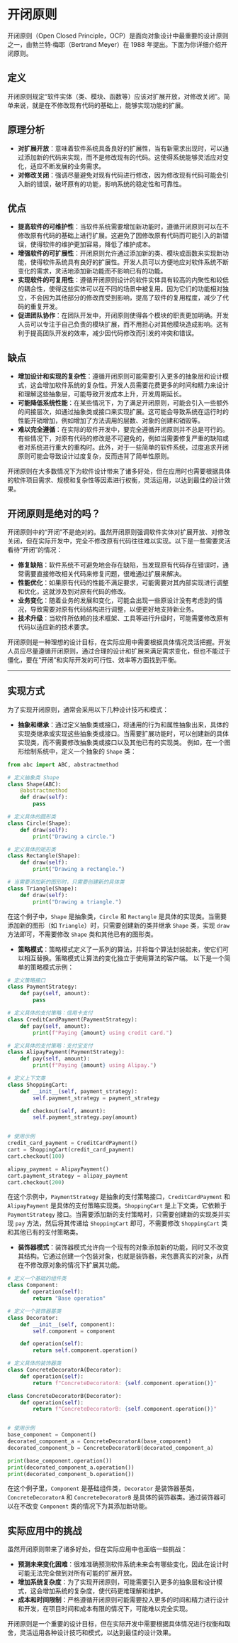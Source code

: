# 开闭原则

开闭原则（Open Closed Principle，OCP）是面向对象设计中最重要的设计原则之一，由勃兰特·梅耶（Bertrand Meyer）在 1988 年提出。下面为你详细介绍开闭原则。

## 定义

开闭原则规定“软件实体（类、模块、函数等）应该对扩展开放，对修改关闭”。简单来说，就是在不修改现有代码的基础上，能够实现功能的扩展。

## 原理分析

- **对扩展开放**：意味着软件系统具备良好的扩展性，当有新需求出现时，可以通过添加新的代码来实现，而不是修改现有的代码。这使得系统能够灵活应对变化，适应不断发展的业务需求。
- **对修改关闭**：强调尽量避免对现有代码进行修改，因为修改现有代码可能会引入新的错误，破坏原有的功能，影响系统的稳定性和可靠性。

## 优点

- **提高软件的可维护性**：当软件系统需要增加新功能时，遵循开闭原则可以在不修改原有代码的基础上进行扩展。这避免了因修改原有代码而可能引入的新错误，使得软件的维护更加容易，降低了维护成本。
- **增强软件的可扩展性**：开闭原则允许通过添加新的类、模块或函数来实现新功能，使得软件系统具有良好的扩展性。开发人员可以方便地应对软件系统不断变化的需求，灵活地添加新功能而不影响已有的功能。
- **实现软件的可复用性**：遵循开闭原则设计的软件实体具有较高的内聚性和较低的耦合性，使得这些实体可以在不同的场景中被复用。因为它们的功能相对独立，不会因为其他部分的修改而受到影响，提高了软件的复用程度，减少了代码的重复开发。
- **促进团队协作**：在团队开发中，开闭原则使得各个模块的职责更加明确。开发人员可以专注于自己负责的模块扩展，而不用担心对其他模块造成影响。这有利于提高团队开发的效率，减少因代码修改而引发的冲突和错误。

## 缺点

- **增加设计和实现的复杂性**：遵循开闭原则可能需要引入更多的抽象层和设计模式，这会增加软件系统的复杂性。开发人员需要花费更多的时间和精力来设计和理解这些抽象层，可能导致开发成本上升，开发周期延长。
- **可能降低系统性能**：在某些情况下，为了满足开闭原则，可能会引入一些额外的间接层次，如通过抽象类或接口来实现扩展。这可能会导致系统在运行时的性能开销增加，例如增加了方法调用的层数、对象的创建和销毁等。
- **难以完全遵循**：在实际的软件开发中，要完全遵循开闭原则并不总是可行的。有些情况下，对原有代码的修改是不可避免的，例如当需要修复严重的缺陷或者对系统进行重大的重构时。此外，对于一些简单的软件系统，过度追求开闭原则可能会导致设计过度复杂，反而违背了简单性原则。

开闭原则在大多数情况下为软件设计带来了诸多好处，但在应用时也需要根据具体的软件项目需求、规模和复杂性等因素进行权衡，灵活运用，以达到最佳的设计效果。

## 开闭原则是绝对的吗？

开闭原则中的“开闭”不是绝对的。虽然开闭原则强调软件实体对扩展开放、对修改关闭，但在实际开发中，完全不修改原有代码往往难以实现。以下是一些需要灵活看待“开闭”的情况：

- **修复缺陷**：软件系统不可避免地会存在缺陷，当发现原有代码存在错误时，通常需要直接修改相关代码来修复问题，很难通过扩展来解决。
- **性能优化**：如果原有代码的性能不满足要求，可能需要对其内部实现进行调整和优化，这就涉及到对原有代码的修改。
- **业务变化**：随着业务的发展和变化，可能会出现一些原设计没有考虑到的情况，导致需要对原有代码结构进行调整，以便更好地支持新业务。
- **技术升级**：当软件所依赖的技术框架、工具等进行升级时，可能需要修改原有代码以适应新的技术要求。

开闭原则是一种理想的设计目标，在实际应用中需要根据具体情况灵活把握。开发人员应尽量遵循开闭原则，通过合理的设计和扩展来满足需求变化，但也不能过于僵化，要在“开闭”和实际开发的可行性、效率等方面找到平衡。

---

## 实现方式

为了实现开闭原则，通常会采用以下几种设计技巧和模式：

- **抽象和继承**：通过定义抽象类或接口，将通用的行为和属性抽象出来，具体的实现类继承或实现这些抽象类或接口。当需要扩展功能时，可以创建新的具体实现类，而不需要修改抽象类或接口以及其他已有的实现类。
例如，在一个图形绘制系统中，定义一个抽象的 `Shape` 类：

```python
from abc import ABC, abstractmethod

# 定义抽象类 Shape
class Shape(ABC):
    @abstractmethod
    def draw(self):
        pass

# 定义具体的圆形类
class Circle(Shape):
    def draw(self):
        print("Drawing a circle.")

# 定义具体的矩形类
class Rectangle(Shape):
    def draw(self):
        print("Drawing a rectangle.")

# 当需要添加新的图形时，只需要创建新的具体类
class Triangle(Shape):
    def draw(self):
        print("Drawing a triangle.")

```

在这个例子中，`Shape` 是抽象类，`Circle` 和 `Rectangle` 是具体的实现类。当需要添加新的图形（如 `Triangle`）时，只需要创建新的类并继承 `Shape` 类，实现 `draw` 方法即可，不需要修改 `Shape` 类和其他已有的图形类。

- **策略模式**：策略模式定义了一系列的算法，并将每个算法封装起来，使它们可以相互替换。策略模式让算法的变化独立于使用算法的客户端。
以下是一个简单的策略模式示例：

```python
# 定义策略接口
class PaymentStrategy:
    def pay(self, amount):
        pass

# 定义具体的支付策略：信用卡支付
class CreditCardPayment(PaymentStrategy):
    def pay(self, amount):
        print(f"Paying {amount} using credit card.")

# 定义具体的支付策略：支付宝支付
class AlipayPayment(PaymentStrategy):
    def pay(self, amount):
        print(f"Paying {amount} using Alipay.")

# 定义上下文类
class ShoppingCart:
    def __init__(self, payment_strategy):
        self.payment_strategy = payment_strategy

    def checkout(self, amount):
        self.payment_strategy.pay(amount)


# 使用示例
credit_card_payment = CreditCardPayment()
cart = ShoppingCart(credit_card_payment)
cart.checkout(100)

alipay_payment = AlipayPayment()
cart.payment_strategy = alipay_payment
cart.checkout(200)

```

在这个示例中，`PaymentStrategy` 是抽象的支付策略接口，`CreditCardPayment` 和 `AlipayPayment` 是具体的支付策略实现类。`ShoppingCart` 是上下文类，它依赖于 `PaymentStrategy` 接口。当需要添加新的支付策略时，只需要创建新的实现类并实现 `pay` 方法，然后将其传递给 `ShoppingCart` 即可，不需要修改 `ShoppingCart` 类和其他已有的支付策略类。

- **装饰器模式**：装饰器模式允许向一个现有的对象添加新的功能，同时又不改变其结构。它通过创建一个包装对象，也就是装饰器，来包裹真实的对象，从而在不修改原对象的情况下扩展其功能。

```python
# 定义一个基础的组件类
class Component:
    def operation(self):
        return "Base operation"

# 定义一个装饰器基类
class Decorator:
    def __init__(self, component):
        self.component = component

    def operation(self):
        return self.component.operation()

# 定义具体的装饰器类
class ConcreteDecoratorA(Decorator):
    def operation(self):
        return f"ConcreteDecoratorA: {self.component.operation()}"

class ConcreteDecoratorB(Decorator):
    def operation(self):
        return f"ConcreteDecoratorB: {self.component.operation()}"


# 使用示例
base_component = Component()
decorated_component_a = ConcreteDecoratorA(base_component)
decorated_component_b = ConcreteDecoratorB(decorated_component_a)

print(base_component.operation())
print(decorated_component_a.operation())
print(decorated_component_b.operation())

```

在这个例子里，`Component` 是基础组件类，`Decorator` 是装饰器基类，`ConcreteDecoratorA` 和 `ConcreteDecoratorB` 是具体的装饰器类。通过装饰器可以在不改变 `Component` 类的情况下为其添加新功能。

## 实际应用中的挑战

虽然开闭原则带来了诸多好处，但在实际应用中也面临一些挑战：

- **预测未来变化困难**：很难准确预测软件系统未来会有哪些变化，因此在设计时可能无法完全做到对所有可能的扩展开放。
- **增加系统复杂度**：为了实现开闭原则，可能需要引入更多的抽象层和设计模式，这会增加系统的复杂度，使代码更难理解和维护。
- **成本和时间限制**：严格遵循开闭原则可能需要投入更多的时间和精力进行设计和开发，在项目时间和成本有限的情况下，可能难以完全实现。

开闭原则是一个重要的设计目标，但在实际开发中需要根据具体情况进行权衡和取舍，灵活运用各种设计技巧和模式，以达到最佳的设计效果。
